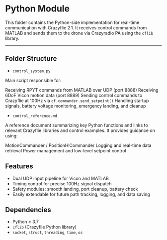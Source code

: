 # Python Module

This folder contains the Python-side implementation for real-time communication with Crazyflie 2.1. It receives control commands from MATLAB and sends them to the drone via Crazyradio PA using the `cflib` library.

---

## Folder Structure

* `control_system.py`

 Main script responsible for:

  Receiving RPYT commands from MATLAB over UDP (port 8888)
  Receiving 6DoF Vicon motion data (port 8889)
  Sending control commands to Crazyflie at 100Hz via `cf.commander.send_setpoint()`
  Handling startup signals, battery voltage monitoring, emergency landing, and cleanup

* `control_reference.md`

 A reference document summarizing key Python functions and links to relevant Crazyflie libraries and control examples. It provides guidance on using:

  MotionCommander / PositionHlCommander
  Logging and real-time data retrieval
  Power management and low-level setpoint control



## Features

* Dual UDP input pipeline for Vicon and MATLAB
* Timing control for precise 100Hz signal dispatch
* Safety modules: smooth landing, port cleanup, battery check
* Easily extendable for future path tracking, logging, and data saving



## Dependencies

* Python ≥ 3.7
* `cflib` (Crazyflie Python library)
* `socket`, `struct`, `threading`, `time`, `os`



